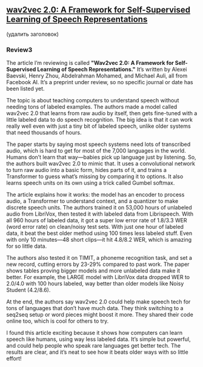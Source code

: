 ## [wav2vec 2.0: A Framework for Self-Supervised Learning of Speech Representations](https://arxiv.org/pdf/2006.11477)

(удалить заголовок)

### Review3

The article I’m reviewing is called **"Wav2vec 2.0: A Framework for Self-Supervised Learning of Speech Representations."** It’s written by Alexei Baevski, Henry Zhou, Abdelrahman Mohamed, and Michael Auli, all from Facebook AI. It’s a preprint under review, so no specific journal or date has been listed yet.

The topic is about teaching computers to understand speech without needing tons of labeled examples. The authors made a model called wav2vec 2.0 that learns from raw audio by itself, then gets fine-tuned with a little labeled data to do speech recognition. The big idea is that it can work really well even with just a tiny bit of labeled speech, unlike older systems that need thousands of hours.

The paper starts by saying most speech systems need lots of transcribed audio, which is hard to get for most of the 7,000 languages in the world. Humans don’t learn that way—babies pick up language just by listening. So, the authors built wav2vec 2.0 to mimic that. It uses a convolutional network to turn raw audio into a basic form, hides parts of it, and trains a Transformer to guess what’s missing by comparing it to options. It also learns speech units on its own using a trick called Gumbel softmax.

The article explains how it works: the model has an encoder to process audio, a Transformer to understand context, and a quantizer to make discrete speech units. The authors trained it on 53,000 hours of unlabeled audio from LibriVox, then tested it with labeled data from Librispeech. With all 960 hours of labeled data, it got a super low error rate of 1.8/3.3 WER (word error rate) on clean/noisy test sets. With just one hour of labeled data, it beat the best older method using 100 times less labeled stuff. Even with only 10 minutes—48 short clips—it hit 4.8/8.2 WER, which is amazing for so little data.

The authors also tested it on TIMIT, a phoneme recognition task, and set a new record, cutting errors by 23-29% compared to past work. The paper shows tables proving bigger models and more unlabeled data make it better. For example, the LARGE model with LibriVox data dropped WER to 2.0/4.0 with 100 hours labeled, way better than older models like Noisy Student (4.2/8.6).

At the end, the authors say wav2vec 2.0 could help make speech tech for tons of languages that don’t have much data. They think switching to a seq2seq setup or word pieces might boost it more. They shared their code online too, which is cool for others to try.

I found this article exciting because it shows how computers can learn speech like humans, using way less labeled data. It’s simple but powerful, and could help people who speak rare languages get better tech. The results are clear, and it’s neat to see how it beats older ways with so little effort!